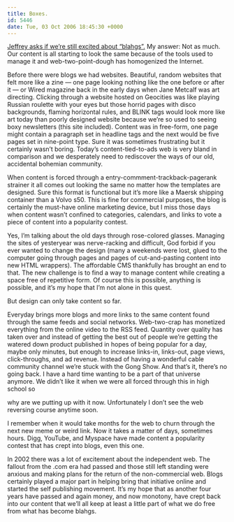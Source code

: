 ```yaml
---
title: Boxes.
id: 5446
date: Tue, 03 Oct 2006 18:45:30 +0000
---
```


[Jeffrey asks if we’re still excited about “blahgs”.](http://www.zeldman.com/2006/09/29/blahg/) My answer: Not as much. Our content is all starting to look the same because of the tools used to manage it and web-two-point-dough has homogenized the Internet.  

Before there were blogs we had websites. Beautiful, random websites that felt more like a zine — one page looking nothing like the one before or after it — or Wired magazine back in the early days when Jane Metcalf was art directing. Clicking through a website hosted on Geocities was like playing Russian roulette with your eyes but those horrid pages with disco backgrounds, flaming horizontal rules, and <span class="caps">BLINK</span> tags would look more like art today than poorly designed website because we’re so used to seeing boxy newsletters (this site included). Content was in free-form, one page might contain a paragraph set in headline tags and the next would be five pages set in nine-point type. Sure it was sometimes frustrating but it certainly wasn’t boring. Today’s content-tied-to-ads web is very bland in comparison and we desperately need to rediscover the ways of our old, accidental bohemian community.  

When content is forced through a entry-commment-trackback-pagerank strainer it all comes out looking the same no matter how the templates are designed. Sure this format is functional but it’s more like a Maersk shipping container than a Volvo s50. This is fine for commercial purposes, the blog is certainly the must-have online marketing device, but I miss those days when content wasn’t confined to categories, calendars, and links to vote a piece of content into a popularity contest.  

Yes, I’m talking about the old days through rose-colored glasses. Managing the sites of yesteryear was nerve-racking and difficult, God forbid if you ever wanted to change the design (many a weekends were lost, glued to the computer going through pages and pages of cut-and-pasting content into new <span class="caps">HTML</span> wrappers). The affordable <span class="caps">CMS</span> thankfully has brought an end to that. The new challenge is to find a way to manage content while creating a space free of repetitive form. Of course this is possible, anything is possible, and it’s my hope that I’m not alone in this quest.  

But design can only take content so far.  

Everyday brings more blogs and more links to the same content found through the same feeds and social networks. Web-two-crap has monetized everything from the online video to the RSS feed. Quantity over quality has taken over and instead of getting the best out of people we’re getting the watered down product published in hopes of being popular for a day, maybe only minutes, but enough to increase links-in, links-out, page views, click-throughs, and ad revenue. Instead of having a wonderful cable community channel we’re stuck with the Gong Show. And that’s it, there’s no going back. I have a hard time wanting to be a part of that universe anymore. We didn’t like it when we were all forced through this in high school so  

why are we putting up with it now. Unfortunately I don’t see the web reversing course anytime soon.  

I remember when it would take months for the web to churn through the next new meme or weird link. Now it takes a matter of days, sometimes hours. Digg, YouTube, and Myspace have made content a popularity contest that has crept into blogs, even this one.  

In 2002 there was a lot of excitement about the independent web. The fallout from the .com era had passed and those still left standing were anxious and making plans for the return of the non-commercial web. Blogs certainly played a major part in helping bring that initiative online and started the self publishing movement. It’s my hope that as another four years have passed and again money, and now monotony, have crept back into our content that we’ll all keep at least a little part of what we do free from what has become blahgs.





